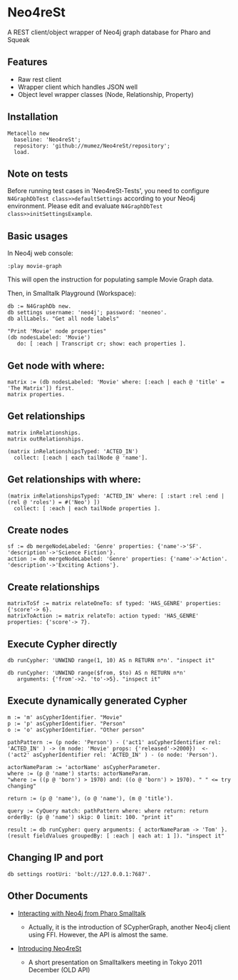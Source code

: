 # Neo4reSt
A REST client/object wrapper of Neo4j graph database for Pharo and Squeak

## Features

- Raw rest client
- Wrapper client which handles JSON well
- Object level wrapper classes (Node, Relationship, Property)


## Installation

```smalltalk
Metacello new
  baseline: 'Neo4reSt';
  repository: 'github://mumez/Neo4reSt/repository';
  load.
```

## Note on tests

Before running test cases in 'Neo4reSt-Tests', you need to configure `N4GraphDbTest class>>defaultSettings` according to your Neo4j environment. Please edit and evaluate `N4GraphDbTest class>>initSettingsExample`.

## Basic usages

In Neo4j web console:
```
:play movie-graph
```
This will open the instruction for populating sample Movie Graph data.

Then, in Smalltalk Playground (Workspace):

```smalltalk
db := N4GraphDb new.
db settings username: 'neo4j'; password: 'neoneo'.
db allLabels. "Get all node labels"

"Print 'Movie' node properties"
(db nodesLabeled: 'Movie') 
   do: [ :each | Transcript cr; show: each properties ].
```

## Get node with where:

```smalltalk
matrix := (db nodesLabeled: 'Movie' where: [:each | each @ 'title' = 'The Matrix']) first.
matrix properties.
```

## Get relationships

```smalltalk
matrix inRelationships.
matrix outRelationships.

(matrix inRelationshipsTyped: 'ACTED_IN')
  collect: [:each | each tailNode @ 'name']. 
```

## Get relationships with where:

```smalltalk
(matrix inRelationshipsTyped: 'ACTED_IN' where: [ :start :rel :end | (rel @ 'roles') = #('Neo') ])
  collect: [ :each | each tailNode properties ].
```

## Create nodes

```smalltalk
sf := db mergeNodeLabeled: 'Genre' properties: {'name'->'SF'. 'description'->'Science Fiction'}.
action := db mergeNodeLabeled: 'Genre' properties: {'name'->'Action'. 'description'->'Exciting Actions'}. 
```

## Create relationships

```smalltalk
matrixToSf := matrix relateOneTo: sf typed: 'HAS_GENRE' properties: {'score'-> 6}.
matrixToAction := matrix relateTo: action typed: 'HAS_GENRE' properties: {'score'-> 7}. 
```

## Execute Cypher directly

```smalltalk
db runCypher: 'UNWIND range(1, 10) AS n RETURN n*n'. "inspect it"

db runCypher: 'UNWIND range($from, $to) AS n RETURN n*n' 
   arguments: {'from'->2. 'to'->5}. "inspect it"
```

## Execute dynamically generated Cypher

```smalltalk
m := 'm' asCypherIdentifier. "Movie"
p := 'p' asCypherIdentifier. "Person"
o := 'o' asCypherIdentifier. "Other person"

pathPattern := (p node: 'Person') - ('act1' asCypherIdentifier rel: 'ACTED_IN' ) -> (m node: 'Movie' props: {'released'->2000})  <- ('act2' asCypherIdentifier rel: 'ACTED_IN' ) - (o node: 'Person').

actorNameParam := 'actorName' asCypherParameter.
where := (p @ 'name') starts: actorNameParam.
"where := ((p @ 'born') > 1970) and: ((o @ 'born') > 1970). " " <= try changing"

return := (p @ 'name'), (o @ 'name'), (m @ 'title').

query := CyQuery match: pathPattern where: where return: return orderBy: (p @ 'name') skip: 0 limit: 100. "print it"

result := db runCypher: query arguments: { actorNameParam -> 'Tom' }.
(result fieldValues groupedBy: [ :each | each at: 1 ]). "inspect it"
```

## Changing IP and port

```smalltalk
db settings rootUri: 'bolt://127.0.0.1:7687'.
```

## Other Documents

- [Interacting with Neo4j from Pharo Smalltalk](https://hashnode.com/post/interacting-with-neo4j-from-pharo-smalltalk-ckltglsqq085o10s14bkhfhke)
  - Actually, it is the introduction of SCypherGraph, another Neo4j client using FFI. However, the API is almost the same.

- [Introducing Neo4reSt](https://drive.google.com/file/d/0B-QQfEn6pNsXTzF3UnBZWHA3ZW8/view?usp=sharing)
  - A short presentation on Smalltalkers meeting in Tokyo 2011 December (OLD API)
